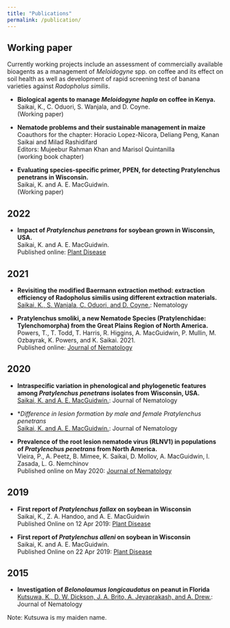 ```yaml
---
title: "Publications"
permalink: /publication/
---
```



## Working paper  
Currently working projects include an assessment of commercially available bioagents as a management of *Meloidogyne* spp. on coffee and its effect on soil health as well as development of rapid screening test of banana varieties against *Radopholus similis*.  


- **Biological agents to manage *Meloidogyne hapla* on coffee in Kenya.**  
    Saikai, K., C. Oduori, S. Wanjala, and D. Coyne.  
    (Working paper)


- **Nematode problems and their sustainable management in maize**  
    Coauthors for the chapter: Horacio Lopez-Nicora, Deliang Peng, Kanan Saikai and Milad Rashidifard  
    Editors: Mujeebur Rahman Khan and Marisol Quintanilla  
    (working book chapter)


- **Evaluating species-specific primer, PPEN, for detecting Pratylenchus penetrans in Wisconsin.**  
    Saikai, K. and A. E. MacGuidwin.  
    (Working paper)
    

## 2022
- **Impact of *Pratylenchus penetrans* for soybean grown in Wisconsin, USA.**  
    Saikai, K. and A. E. MacGuidwin.  
    Published online: [Plant Disease](https://doi.org/10.1094/PDIS-09-21-1888-RE)
    

## 2021
- **Revisiting the modified Baermann extraction method: extraction efficiency of Radopholus similis using different extraction materials.**  
    [Saikai, K., S. Wanjala, C. Oduori, and D. Coyne.](https://github.com/ksaikai/ksaikai.github.io/blob/master/files/Saikai_et_al_2021_baermann.pdf): Nematology  


- **Pratylenchus smoliki, a new Nematode Species (Pratylenchidae: Tylenchomorpha) from the Great Plains Region of North America.**  
    Powers, T., T. Todd, T. Harris, R. Higgins, A. MacGuidwin, P. Mullin, M. Ozbayrak, K. Powers, and K. Saikai. 2021.  
    Published online: [Journal of Nematology](https://doi.org/10.21307/jofnem-2021-100)


## 2020
- **Intraspecific variation in phenological and phylogenetic features among *Pratylenchus penetrans* isolates from Wisconsin, USA.**  
    [Saikai, K. and A. E. MacGuidwin.](https://github.com/ksaikai/ksaikai.github.io/blob/master/files/SaikaiandMacGuidwin_2020_IntraspecificVariation.pdf): Journal of Nematology


- **Difference in lesion formation by male and female *Pratylenchus penetrans**   
    [Saikai, K. and A. E. MacGuidwin.](https://github.com/ksaikai/ksaikai.github.io/blob/master/files/SaikaiandMacGuidwin_2020_lesionDifferenceByGender.pdf): Journal of Nematology


- **Prevalence of the root lesion nematode virus (RLNV1) in populations of *Pratylenchus penetrans* from North America.**  
    Vieira, P., A. Peetz, B. Mimee, K. Saikai, D. Mollov, A. MacGuidwin, I. Zasada, L. G. Nemchinov  
    Published online on May 2020: [Journal of Nematology](https://www.exeley.com/journal_of_nematology/doi/10.21307/jofnem-2020-045.)


## 2019
- **First report of *Pratylenchus fallax* on soybean in Wisconsin**  
    Saikai, K., Z. A. Handoo, and A. E. MacGuidwin  
    Published Online on 12 Apr 2019: [Plant Disease](https://doi.org/10.1094/PDIS-02-19-0288-PDN)
    

- **First report of *Pratylenchus alleni* on soybean in Wisconsin**  
    Saikai, K. and A. E. MacGuidwin.  
    Published Online on 22 Apr 2019: [Plant Disease](https://doi.org/10.1094/PDIS-03-19-0501-PDN)


## 2015
- **Investigation of *Belonolaumus longicaudatus* on peanut in Florida**  
    [Kutsuwa, K., D. W. Dickson, J. A. Brito, A. Jeyaprakash, and A. Drew.](https://github.com/ksaikai/ksaikai.github.io/blob/master/files/Kutsuwa_et_al_2015_BelonolaimusOnPeanut.pdf): Journal of Nematology


Note: Kutsuwa is my maiden name.
